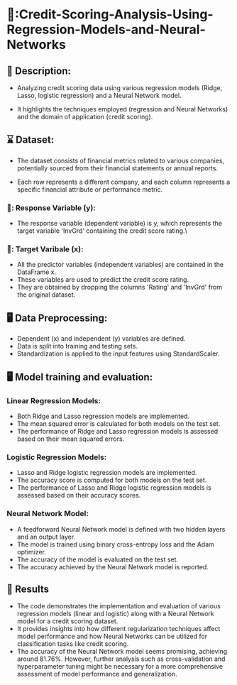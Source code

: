 # 🚀:Credit-Scoring-Analysis-Using-Regression-Models-and-Neural-Networks

## 📝 Description:
* Analyzing credit scoring data using various regression models (Ridge, Lasso, logistic regression) and a Neural Network model.
  
*  It highlights the techniques employed (regression and Neural Networks) and the domain of application (credit scoring).

## ⌛ Dataset:
* The dataset consists of financial metrics related to various companies, potentially sourced from their financial statements or annual reports.
  
*  Each row represents a different company, and each column represents a specific financial attribute or performance metric.
### 🎯: Response Variable (y):
* The response variable (dependent variable) is y, which represents the target variable 'InvGrd' containing the credit score rating.\
### 🎯: Target Varibale (x):
* All the predictor variables (independent variables) are contained in the DataFrame x. 
* These variables are used to predict the credit score rating. 
* They are obtained by dropping the columns 'Rating' and 'InvGrd' from the original dataset.
  
## 🖥️ Data Preprocessing:
* Dependent (x) and independent (y) variables are defined.
* Data is split into training and testing sets.
* Standardization is applied to the input features using StandardScaler.

## 🖥️ Model training and evaluation:
### Linear Regression Models:

* Both Ridge and Lasso regression models are implemented.
* The mean squared error is calculated for both models on the test set.
* The performance of Ridge and Lasso regression models is assessed based on their mean squared errors.
  
### Logistic Regression Models:

* Lasso and Ridge logistic regression models are implemented.
* The accuracy score is computed for both models on the test set.
* The performance of Lasso and Ridge logistic regression models is assessed based on their accuracy scores.
### Neural Network Model:

* A feedforward Neural Network model is defined with two hidden layers and an output layer.
* The model is trained using binary cross-entropy loss and the Adam optimizer.
* The accuracy of the model is evaluated on the test set.
* The accuracy achieved by the Neural Network model is reported.

## :pencil: Results
* The code demonstrates the implementation and evaluation of various regression models (linear and logistic) along with a Neural Network model for a credit scoring dataset.
* It provides insights into how different regularization techniques affect model performance and how Neural Networks can be utilized for classification tasks like credit scoring.
* The accuracy of the Neural Network model seems promising, achieving around 81.76%. However, further analysis such as cross-validation and hyperparameter tuning might be necessary for a more comprehensive assessment of model performance and generalization.


